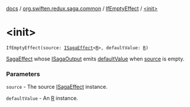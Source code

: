 [docs](../../index.md) / [org.swiften.redux.saga.common](../index.md) / [IfEmptyEffect](index.md) / [&lt;init&gt;](./-init-.md)

# &lt;init&gt;

`IfEmptyEffect(source: `[`ISagaEffect`](../-i-saga-effect.md)`<`[`R`](index.md#R)`>, defaultValue: `[`R`](index.md#R)`)`

[SagaEffect](../-saga-effect/index.md) whose [ISagaOutput](../-i-saga-output/index.md) emits [defaultValue](default-value.md) when [source](source.md) is empty.

### Parameters

`source` - The source [ISagaEffect](../-i-saga-effect.md) instance.

`defaultValue` - An [R](index.md#R) instance.
